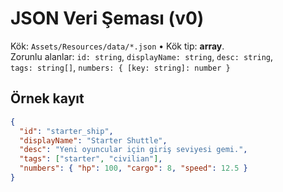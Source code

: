 # JSON Veri Şeması (v0)

Kök: `Assets/Resources/data/*.json` • Kök tip: **array**.  
Zorunlu alanlar: `id: string`, `displayName: string`, `desc: string`,  
`tags: string[]`, `numbers: { [key: string]: number }`

## Örnek kayıt
```json
{
  "id": "starter_ship",
  "displayName": "Starter Shuttle",
  "desc": "Yeni oyuncular için giriş seviyesi gemi.",
  "tags": ["starter", "civilian"],
  "numbers": { "hp": 100, "cargo": 8, "speed": 12.5 }
}
